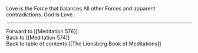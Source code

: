 Love is the Force that balances All other Forces and apparent contradictions. God is Love. 

___

Forward to [[Meditation 576]]  
Back to [[Meditation 574]]  
Back to table of contents [[The Lionsberg Book of Meditations]]  